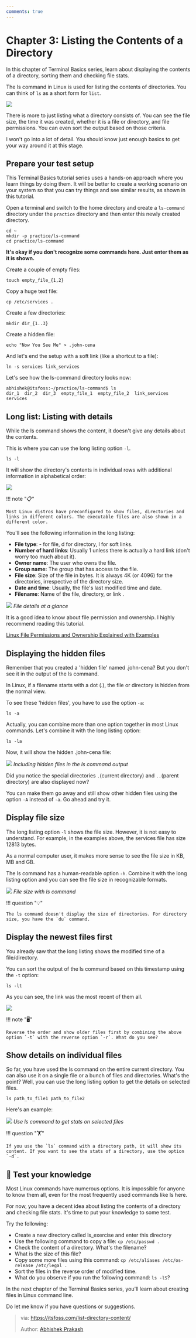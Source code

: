 ```yaml
---
comments: true
---
```


# Chapter 3: Listing the Contents of a Directory

In this chapter of Terminal Basics series, learn about displaying the contents of a directory, sorting them and checking file stats.

The ls command in Linux is used for listing the contents of directories. You can think of `ls` as a short form for `list`.

![](https://cdn.jsdelivr.net/gh/SDNURoboticsAILab/ImageBed@master/img/resources/linux/chapter3-ls-command-sample-output.png)

There is more to just listing what a directory consists of. You can see the file size, the time it was created, whether it is a file or directory, and file permissions. You can even sort the output based on those criteria.

I won't go into a lot of detail. You should know just enough basics to get your way around it at this stage.

## Prepare your test setup

This Terminal Basics tutorial series uses a hands-on approach where you learn things by doing them. It will be better to create a working scenario on your system so that you can try things and see similar results, as shown in this tutorial.

Open a terminal and switch to the home directory and create a `ls-command` directory under the `practice` directory and then enter this newly created directory.

```
cd ~
mkdir -p practice/ls-command
cd practice/ls-command
```

**It's okay if you don't recognize some commands here. Just enter them as it is shown.**

Create a couple of empty files:

```
touch empty_file_{1,2}
```

Copy a huge text file:

```
cp /etc/services .
```

Create a few directories:

```
mkdir dir_{1..3}
```

Create a hidden file:

```
echo "Now You See Me" > .john-cena
```

And let's end the setup with a soft link (like a shortcut to a file):

```
ln -s services link_services
```

Let's see how the ls-command directory looks now:

```
abhishek@itsfoss:~/practice/ls-command$ ls
dir_1  dir_2  dir_3  empty_file_1  empty_file_2  link_services  services
```

## Long list: Listing with details

While the ls command shows the content, it doesn't give any details about the contents.

This is where you can use the long listing option `-l`.

```
ls -l
```

It will show the directory's contents in individual rows with additional information in alphabetical order:

![](https://cdn.jsdelivr.net/gh/SDNURoboticsAILab/ImageBed@master/img/resources/linux/chapter3-ls-command-long-listing.png)

!!! note "📋"

    Most Linux distros have preconfigured to show files, directories and links in different colors. The executable files are also shown in a different color.

You'll see the following information in the long listing:

- **File type**: - for file, d for directory, l for soft links.
- **Number of hard links**: Usually 1 unless there is actually a hard link (don't worry too much about it).
- **Owner name**: The user who owns the file.
- **Group name:** The group that has access to the file.
- **File size**: Size of the file in bytes. It is always 4K (or 4096) for the directories, irrespective of the directory size.
- **Date and time**: Usually, the file's last modified time and date.
- **Filename**: Name of the file, directory, or link .

![](https://cdn.jsdelivr.net/gh/SDNURoboticsAILab/ImageBed@master/img/resources/linux/chapter3-file-permission-explanation.webp)
*File details at a glance*

It is a good idea to know about file permission and ownership. I highly recommend reading this tutorial.

[Linux File Permissions and Ownership Explained with Examples](https://linuxhandbook.com/linux-file-permissions/?ref=itsfoss.com)

## Displaying the hidden files

Remember that you created a 'hidden file' named .john-cena? But you don't see it in the output of the ls command.

In Linux, if a filename starts with a dot (.), the file or directory is hidden from the normal view.

To see these 'hidden files', you have to use the option `-a`:

```
ls -a
```

Actually, you can combine more than one option together in most Linux commands. Let's combine it with the long listing option:

```
ls -la
```

Now, it will show the hidden .john-cena file:

![](https://cdn.jsdelivr.net/gh/SDNURoboticsAILab/ImageBed@master/img/resources/linux/chapter3-showing-hidden-files-with-ls-command.png)
*Including hidden files in the ls command output*

Did you notice the special directories `.`(current directory) and `..`(parent directory) are also displayed now?

You can make them go away and still show other hidden files using the option `-A` instead of `-a`. Go ahead and try it.

## Display file size

The long listing option `-l` shows the file size. However, it is not easy to understand. For example, in the examples above, the services file has size 12813 bytes.

As a normal computer user, it makes more sense to see the file size in KB, MB and GB.

The ls command has a human-readable option `-h`. Combine it with the long listing option and you can see the file size in recognizable formats.

![](https://cdn.jsdelivr.net/gh/SDNURoboticsAILab/ImageBed@master/img/resources/linux/chapter3-show-file-size-with-ls.png)
*File size with ls command*

!!! question "💡"

    The ls command doesn't display the size of directories. For directory size, you have the `du` command.

## Display the newest files first

You already saw that the long listing shows the modified time of a file/directory.

You can sort the output of the ls command based on this timestamp using the `-t` option:

```
ls -lt
```

As you can see, the link was the most recent of them all.

![](https://cdn.jsdelivr.net/gh/SDNURoboticsAILab/ImageBed@master/img/resources/linux/chapter3-ls-sort-by-time.png)

!!! note "🖥️"

    Reverse the order and show older files first by combining the above option `-t` with the reverse option `-r`. What do you see?

## Show details on individual files

So far, you have used the ls command on the entire current directory. You can also use it on a single file or a bunch of files and directories. What's the point? Well, you can use the long listing option to get the details on selected files.

```
ls path_to_file1 path_to_file2
```

Here's an example:

![](https://cdn.jsdelivr.net/gh/SDNURoboticsAILab/ImageBed@master/img/resources/linux/chapter3-ls-command-on-some-files.png)
*Use ls command to get stats on selected files*

!!! question "🏋️"

    If you use the `ls` command with a directory path, it will show its content. If you want to see the stats of a directory, use the option `-d`.

## 📝 Test your knowledge

Most Linux commands have numerous options. It is impossible for anyone to know them all, even for the most frequently used commands like ls here.

For now, you have a decent idea about listing the contents of a directory and checking file stats. It's time to put your knowledge to some test.

Try the following:

- Create a new directory called ls_exercise and enter this directory
- Use the following command to copy a file: `cp /etc/passwd .`
- Check the content of a directory. What's the filename?
- What is the size of this file?
- Copy some more files using this command: `cp /etc/aliases /etc/os-release /etc/legal .`
- Sort the files in the reverse order of modified time.
- What do you observe if you run the following command: `ls -lS`?

In the next chapter of the Terminal Basics series, you'll learn about creating files in Linux command line.

Do let me know if you have questions or suggestions.

>via: https://itsfoss.com/list-directory-content/
>
>Author: [Abhishek Prakash](https://itsfoss.com/author/abhishek/)